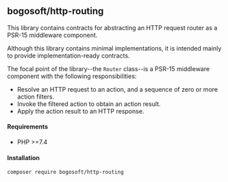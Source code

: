 ## bogosoft/http-routing

This library contains contracts for abstracting an HTTP request router as a
 PSR-15 middleware component.

Although this library contains minimal implementations, it is intended mainly
to provide implementation-ready contracts.

The focal point of the library--the `Router` class--is a PSR-15 middleware
component with the following responsibilities:

- Resolve an HTTP request to an action, and a sequence of zero or more action filters.
- Invoke the filtered action to obtain an action result.
- Apply the action result to an HTTP response.

#### Requirements

- PHP >=7.4

#### Installation

```bash
composer require bogosoft/http-routing
```
